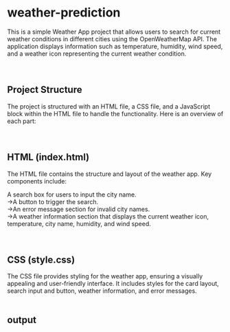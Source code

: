 # weather-prediction
This is a simple Weather App project that allows users to search for current weather conditions in different cities using the OpenWeatherMap API. The application displays information such as temperature, humidity, wind speed, and a weather icon representing the current weather condition.<br/>
<br/>
<br/>
## Project Structure<br/>
The project is structured with an HTML file, a CSS file, and a JavaScript block within the HTML file to handle the functionality. Here is an overview of each part:<br/>
<br/>
<br/>
## HTML (index.html)    <br/>
The HTML file contains the structure and layout of the weather app. Key components include:<br/>

A search box for users to input the city name.<br/>
->A button to trigger the search.<br/>
->An error message section for invalid city names.<br/>
->A weather information section that displays the current weather icon, temperature, city name, humidity, and wind speed.<br/>
<br/>
<br/>
## CSS (style.css) <br/>
The CSS file provides styling for the weather app, ensuring a visually appealing and user-friendly interface. It includes styles for the card layout, search input and button, weather information, and error messages.<br/>
<br/>
## output <br/> 
